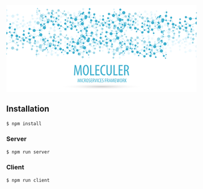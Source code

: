 ![Moleculer logo](logo.png)

## Installation
```
$ npm install
```

### Server
```
$ npm run server
```

### Client
```
$ npm run client
```